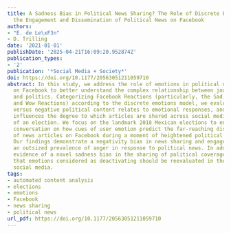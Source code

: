 ```yaml
---
title: A Sadness Bias in Political News Sharing? The Role of Discrete Emotions in
  the Engagement and Dissemination of Political News on Facebook
authors:
- "E. de Le\xF3n"
- D. Trilling
date: '2021-01-01'
publishDate: '2025-04-21T16:09:20.952874Z'
publication_types:
- '2'
publication: '*Social Media + Society*'
doi: https://doi.org/10.1177/20563051211059710
abstract: In this study, we address the role of emotions in political news sharing
  on Facebook to better understand the complex relationship between journalism, emotions,
  and politics. Categorizing Facebook Reactions (particularly, the Sad, Angry, Love,
  and Wow Reactions) according to the discrete emotions model, we evaluate how positive
  versus negative political content relates to emotional responses, and how this consequentially
  influences the degree to which articles are shared across social media in the context
  of an election. We focus on the landmark 2018 Mexican elections to enable a nuanced
  conversation on how cues of user emotion predict the far-reaching dissemination
  of news articles on Facebook during a moment of heightened political attention.
  Our findings demonstrate a negativity bias in news sharing and engagement, showing
  an outsized prevalence of anger in response to political news. In addition, we provide
  evidence of a novel sadness bias in the sharing of political coverage, suggesting
  that emotions considered as deactivating should be reevaluated in the context of
  social media.
tags:
- automated content analysis
- elections
- emotions
- Facebook
- news sharing
- political news
url_pdf: https://doi.org/10.1177/20563051211059710
---
```

